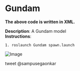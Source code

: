 # Gundam


**The above code is written in XML.**

**Description**: A Gundam model  <br/>
  **Instructions**:     
  
    1. roslaunch Gundam spawn.launch
![Image](https://user-images.githubusercontent.com/12711480/54485621-f2aefe80-48a1-11e9-99aa-73602fa73f2c.png)<br>

 tweet @sampusegaonkar
  
